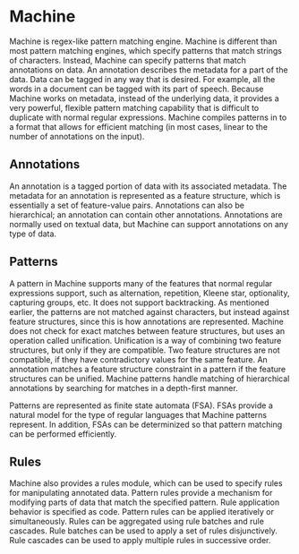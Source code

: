 Machine
=======

Machine is regex-like pattern matching engine. Machine is different than most pattern matching engines, which specify
patterns that match strings of characters. Instead, Machine can specify patterns that match annotations on data. An
annotation describes the metadata for a part of the data. Data can be tagged in any way that is desired. For example,
all the words in a document can be tagged with its part of speech. Because Machine works on metadata, instead of the
underlying data, it provides a very powerful, flexible pattern matching capability that is difficult to duplicate with
normal regular expressions. Machine compiles patterns in to a format that allows for efficient matching (in most cases,
linear to the number of annotations on the input).

Annotations
-----------

An annotation is a tagged portion of data with its associated metadata. The metadata for an annotation is represented
as a feature structure, which is essentially a set of feature-value pairs. Annotations can also be hierarchical; an
annotation can contain other annotations. Annotations are normally used on textual data, but Machine can support
annotations on any type of data.

Patterns
--------

A pattern in Machine supports many of the features that normal regular expressions support, such as alternation,
repetition, Kleene star, optionality, capturing groups, etc. It does not support backtracking. As mentioned earlier,
the patterns are not matched against characters, but instead against feature structures, since this is how annotations
are represented. Machine does not check for exact matches between feature structures, but uses an operation called
unification. Unification is a way of combining two feature structures, but only if they are compatible. Two feature
structures are not compatible, if they have contradictory values for the same feature. An annotation matches a
feature structure constraint in a pattern if the feature structures can be unified. Machine patterns handle matching
of hierarchical annotations by searching for matches in a depth-first manner.

Patterns are represented as finite state automata (FSA). FSAs provide a natural model for the type of regular
languages that Machine patterns represent. In addition, FSAs can be determinized so that pattern matching can be
performed efficiently.

Rules
-----

Machine also provides a rules module, which can be used to specify rules for manipulating annotated data. Pattern
rules provide a mechanism for modifying parts of data that match the specified pattern. Rule application behavior
is specified as code. Pattern rules can be applied iteratively or simultaneously. Rules can be aggregated using rule
batches and rule cascades. Rule batches can be used to apply a set of rules disjunctively. Rule cascades can be used to
apply multiple rules in successive order.
